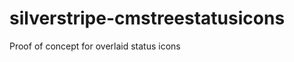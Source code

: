 silverstripe-cmstreestatusicons
===============================

Proof of concept for overlaid status icons
